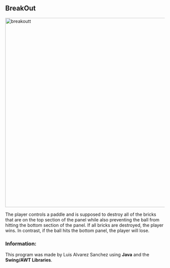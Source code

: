 
## BreakOut

<img width="598" alt="breakoutt" src="https://user-images.githubusercontent.com/37236328/45196965-b411fa80-b213-11e8-8764-2e2cac5588da.PNG">


The player controls a paddle and is supposed to destroy all of the bricks that are on the top section of the panel while also
preventing the ball from hitting the bottom section of the panel. If all bricks are destroyed, the player wins. In
contrast, if the ball hits the bottom panel, the player will lose.


### Information: 

This program was made by Luis Alvarez Sanchez using **Java** and the **Swing/AWT Libraries**.
